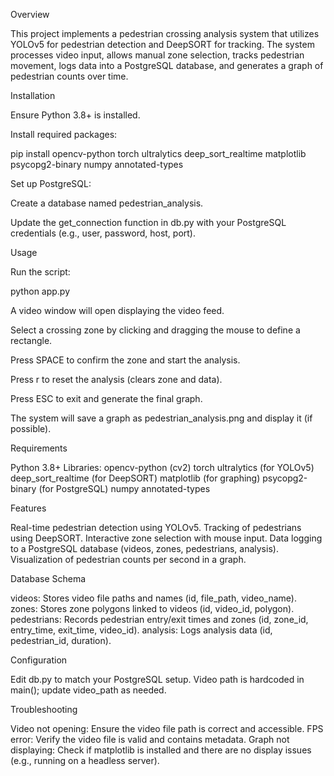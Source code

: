 Overview

This project implements a pedestrian crossing analysis system that utilizes YOLOv5 for pedestrian detection and DeepSORT for tracking. The system processes video input, allows manual zone selection, tracks pedestrian movement, logs data into a PostgreSQL database, and generates a graph of pedestrian counts over time.

Installation

Ensure Python 3.8+ is installed.

Install required packages:

pip install opencv-python torch ultralytics deep_sort_realtime matplotlib psycopg2-binary numpy annotated-types

Set up PostgreSQL:

Create a database named pedestrian_analysis.

Update the get_connection function in db.py with your PostgreSQL credentials (e.g., user, password, host, port).

Usage

Run the script:

python app.py

A video window will open displaying the video feed.

Select a crossing zone by clicking and dragging the mouse to define a rectangle.

Press SPACE to confirm the zone and start the analysis.

Press r to reset the analysis (clears zone and data).

Press ESC to exit and generate the final graph.

The system will save a graph as pedestrian_analysis.png and display it (if possible).

Requirements

Python 3.8+
Libraries:
opencv-python (cv2)
torch
ultralytics (for YOLOv5)
deep_sort_realtime (for DeepSORT)
matplotlib (for graphing)
psycopg2-binary (for PostgreSQL)
numpy
annotated-types

Features

Real-time pedestrian detection using YOLOv5.
Tracking of pedestrians using DeepSORT.
Interactive zone selection with mouse input.
Data logging to a PostgreSQL database (videos, zones, pedestrians, analysis).
Visualization of pedestrian counts per second in a graph.

Database Schema

videos: Stores video file paths and names (id, file_path, video_name).
zones: Stores zone polygons linked to videos (id, video_id, polygon).
pedestrians: Records pedestrian entry/exit times and zones (id, zone_id, entry_time, exit_time, video_id).
analysis: Logs analysis data (id, pedestrian_id, duration).

Configuration

Edit db.py to match your PostgreSQL setup.
Video path is hardcoded in main(); update video_path as needed.

Troubleshooting

Video not opening: Ensure the video file path is correct and accessible.
FPS error: Verify the video file is valid and contains metadata.
Graph not displaying: Check if matplotlib is installed and there are no display issues (e.g., running on a headless server).